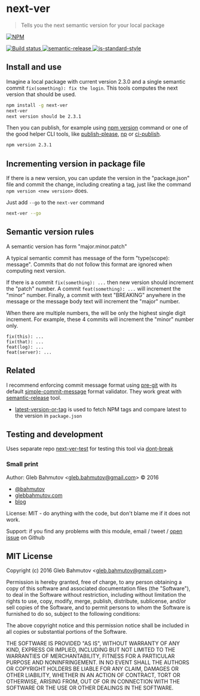 # next-ver

> Tells you the next semantic version for your local package

[![NPM][npm-icon] ][npm-url]

[![Build status][ci-image] ][ci-url]
[![semantic-release][semantic-image] ][semantic-url]
[![js-standard-style][standard-image]][standard-url]

## Install and use

Imagine a local package with current version 2.3.0 and a single semantic
commit `fix(something): fix the login`. This tools computes the next
version that should be used.

```sh
npm install -g next-ver
next-ver
next version should be 2.3.1
```

Then you can publish, for example using
[npm version](https://docs.npmjs.com/cli/version) command or one of the
good helper CLI tools,
like [publish-please](https://github.com/inikulin/publish-please), [np](https://github.com/sindresorhus/np)
or [ci-publish](https://github.com/bahmutov/ci-publish#readme).

```sh
npm version 2.3.1
```

## Incrementing version in package file

If there is a new version, you can update the version in the "package.json"
file and commit the change, including creating a tag, just like the
command `npm version <new version>` does.

Just add `--go` to the `next-ver` command

```sh
next-ver --go
```

## Semantic version rules

A semantic version has form "major.minor.patch"

A typical semantic commit has message of the form "type(scope): message".
Commits that do not follow this format are ignored when computing next version.

If there is a commit `fix(something): ...` then new version should increment
the "patch" number. A commit `feat(something): ...` will increment the
"minor" number. Finally, a commit with text "BREAKING" anywhere in the message
or the message body text will increment the "major" number.

When there are multiple numbers, the will be only the highest single digit
increment. For example, these 4 commits will increment the "minor" number
only.

```
fix(this): ...
fix(that): ...
feat(log): ...
feat(server): ...
```

## Related

I recommend enforcing commit message format using
[pre-git](https://github.com/bahmutov/pre-git) with its default
[simple-commit-message](https://github.com/bahmutov/simple-commit-message#readme)
format validator. They work great with
[semantic-release](https://github.com/semantic-release/semantic-release) tool.

* [latest-version-or-tag](https://github.com/bahmutov/latest-version-or-tag) is
  used to fetch NPM tags and compare latest to the version in `package.json`

## Testing and development

Uses separate repo [next-ver-test](https://github.com/bahmutov/next-ver-test)
for testing this tool via [dont-break](https://github.com/bahmutov/dont-break)

### Small print

Author: Gleb Bahmutov &lt;gleb.bahmutov@gmail.com&gt; &copy; 2016


* [@bahmutov](https://twitter.com/bahmutov)
* [glebbahmutov.com](https://glebbahmutov.com)
* [blog](https://glebbahmutov.com/blog)


License: MIT - do anything with the code, but don't blame me if it does not work.

Support: if you find any problems with this module, email / tweet /
[open issue](https://github.com/bahmutov/next-ver/issues) on Github

## MIT License

Copyright (c) 2016 Gleb Bahmutov &lt;gleb.bahmutov@gmail.com&gt;

Permission is hereby granted, free of charge, to any person
obtaining a copy of this software and associated documentation
files (the "Software"), to deal in the Software without
restriction, including without limitation the rights to use,
copy, modify, merge, publish, distribute, sublicense, and/or sell
copies of the Software, and to permit persons to whom the
Software is furnished to do so, subject to the following
conditions:

The above copyright notice and this permission notice shall be
included in all copies or substantial portions of the Software.

THE SOFTWARE IS PROVIDED "AS IS", WITHOUT WARRANTY OF ANY KIND,
EXPRESS OR IMPLIED, INCLUDING BUT NOT LIMITED TO THE WARRANTIES
OF MERCHANTABILITY, FITNESS FOR A PARTICULAR PURPOSE AND
NONINFRINGEMENT. IN NO EVENT SHALL THE AUTHORS OR COPYRIGHT
HOLDERS BE LIABLE FOR ANY CLAIM, DAMAGES OR OTHER LIABILITY,
WHETHER IN AN ACTION OF CONTRACT, TORT OR OTHERWISE, ARISING
FROM, OUT OF OR IN CONNECTION WITH THE SOFTWARE OR THE USE OR
OTHER DEALINGS IN THE SOFTWARE.

[npm-icon]: https://nodei.co/npm/next-ver.svg?downloads=true
[npm-url]: https://npmjs.org/package/next-ver
[ci-image]: https://travis-ci.org/bahmutov/next-ver.svg?branch=master
[ci-url]: https://travis-ci.org/bahmutov/next-ver
[semantic-image]: https://img.shields.io/badge/%20%20%F0%9F%93%A6%F0%9F%9A%80-semantic--release-e10079.svg
[semantic-url]: https://github.com/semantic-release/semantic-release
[standard-image]: https://img.shields.io/badge/code%20style-standard-brightgreen.svg
[standard-url]: http://standardjs.com/
